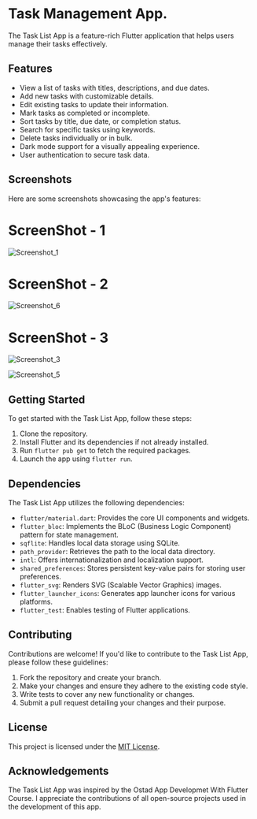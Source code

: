
# Task Management App.

The Task List App is a feature-rich Flutter application that helps users manage their tasks effectively.

## Features

- View a list of tasks with titles, descriptions, and due dates.
- Add new tasks with customizable details.
- Edit existing tasks to update their information.
- Mark tasks as completed or incomplete.
- Sort tasks by title, due date, or completion status.
- Search for specific tasks using keywords.
- Delete tasks individually or in bulk.
- Dark mode support for a visually appealing experience.
- User authentication to secure task data.

## Screenshots

Here are some screenshots showcasing the app's features:
# ScreenShot - 1
![Screenshot_1](https://github.com/mdrahib46/Assignment-8/assets/57681390/eba5f8eb-948e-4d26-8cb6-cda9a9fec08d)
# ScreenShot - 2
![Screenshot_6](https://github.com/mdrahib46/Assignment-8/assets/57681390/560695bf-6e86-4680-9e5b-f4e88ded446b)
# ScreenShot - 3
![Screenshot_3](https://github.com/mdrahib46/Assignment-8/assets/57681390/a04be270-ebe3-4d38-ac8e-8523b7431c90)

![Screenshot_5](https://github.com/mdrahib46/Assignment-8/assets/57681390/d99e7160-fa55-46f6-b34e-9719eaf5e23b)


## Getting Started

To get started with the Task List App, follow these steps:

1. Clone the repository.
2. Install Flutter and its dependencies if not already installed.
3. Run `flutter pub get` to fetch the required packages.
4. Launch the app using `flutter run`.

## Dependencies

The Task List App utilizes the following dependencies:

- `flutter/material.dart`: Provides the core UI components and widgets.
- `flutter_bloc`: Implements the BLoC (Business Logic Component) pattern for state management.
- `sqflite`: Handles local data storage using SQLite.
- `path_provider`: Retrieves the path to the local data directory.
- `intl`: Offers internationalization and localization support.
- `shared_preferences`: Stores persistent key-value pairs for storing user preferences.
- `flutter_svg`: Renders SVG (Scalable Vector Graphics) images.
- `flutter_launcher_icons`: Generates app launcher icons for various platforms.
- `flutter_test`: Enables testing of Flutter applications.

## Contributing

Contributions are welcome! If you'd like to contribute to the Task List App, please follow these guidelines:

1. Fork the repository and create your branch.
2. Make your changes and ensure they adhere to the existing code style.
3. Write tests to cover any new functionality or changes.
4. Submit a pull request detailing your changes and their purpose.

## License

This project is licensed under the [MIT License](LICENSE).

## Acknowledgements

The Task List App was inspired by the Ostad App Developmet With Flutter Course.
I appreciate the contributions of all open-source projects used in the development of this app.
